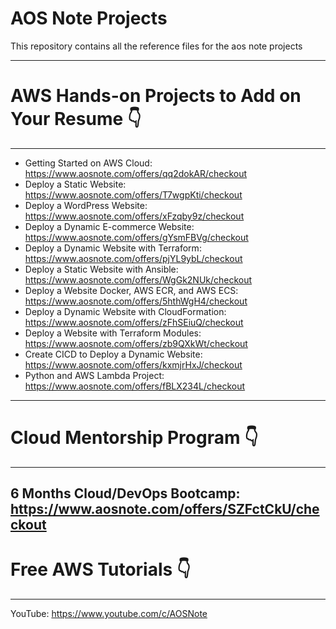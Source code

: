 # AOS Note Projects
This repository contains all the reference files for the aos note projects

------------------------------------------------------------------------
# AWS Hands-on Projects to Add on Your Resume 👇
------------------------------------------------------------------------
- Getting Started on AWS Cloud: https://www.aosnote.com/offers/qq2dokAR/checkout
- Deploy a Static Website: https://www.aosnote.com/offers/T7wgpKti/checkout
- Deploy a WordPress Website: https://www.aosnote.com/offers/xFzqby9z/checkout
- Deploy a Dynamic E-commerce Website: https://www.aosnote.com/offers/gYsmFBVg/checkout
- Deploy a Dynamic Website with Terraform: https://www.aosnote.com/offers/pjYL9ybL/checkout
- Deploy a Static Website with Ansible: https://www.aosnote.com/offers/WgGk2NUk/checkout 
- Deploy a Website Docker, AWS ECR, and AWS ECS: https://www.aosnote.com/offers/5hthWgH4/checkout
- Deploy a Dynamic Website with CloudFormation: https://www.aosnote.com/offers/zFhSEiuQ/checkout
- Deploy a Website with Terraform Modules: https://www.aosnote.com/offers/zb9QXkWt/checkout
- Create CICD to Deploy a Dynamic Website: https://www.aosnote.com/offers/kxmjrHxJ/checkout
- Python and AWS Lambda Project: https://www.aosnote.com/offers/fBLX234L/checkout
------------------------------------------------------------------------
# Cloud Mentorship Program 👇 
------------------------------------------------------------------------
6 Months Cloud/DevOps Bootcamp: https://www.aosnote.com/offers/SZFctCkU/checkout
------------------------------------------------------------------------
# Free AWS Tutorials 👇 
------------------------------------------------------------------------
YouTube: https://www.youtube.com/c/AOSNote
